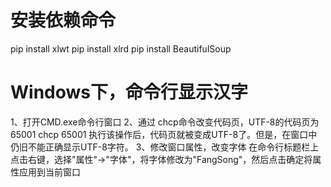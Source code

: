 # 安装依赖命令
pip install xlwt
pip install xlrd
pip install BeautifulSoup

# Windows下，命令行显示汉字
1、打开CMD.exe命令行窗口 
2、通过 chcp命令改变代码页，UTF-8的代码页为65001 
chcp 65001 
执行该操作后，代码页就被变成UTF-8了。但是，在窗口中仍旧不能正确显示UTF-8字符。
3、修改窗口属性，改变字体 
在命令行标题栏上点击右键，选择"属性"->"字体"，将字体修改为"FangSong"，然后点击确定将属性应用到当前窗口